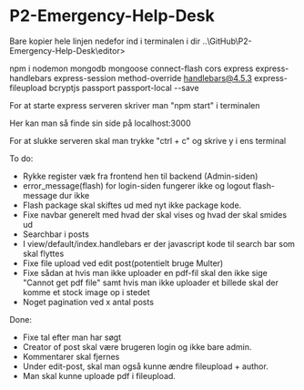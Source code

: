 # P2-Emergency-Help-Desk

<!-- Editor -->
Bare kopier hele linjen nedefor ind i terminalen i dir ..\GitHub\P2-Emergency-Help-Desk\editor\>

npm i nodemon mongodb mongoose connect-flash cors express express-handlebars express-session method-override handlebars@4.5.3 express-fileupload bcryptjs passport passport-local --save



For at starte express serveren skriver man "npm start" i terminalen

Her kan man så finde sin side på localhost:3000

For at slukke serveren skal man trykke "ctrl + c" og skrive y i ens terminal


To do:
- Rykke register væk fra frontend hen til backend (Admin-siden)
- error_message(flash) for login-siden fungerer ikke og logout flash-message dur ikke
- Flash package skal skiftes ud med nyt ikke package kode.
- Fixe navbar generelt med hvad der skal vises og hvad der skal smides ud
- Searchbar i posts
- I view/default/index.handlebars er der javascript kode til search bar som skal flyttes
- Fixe file upload ved edit post(potentielt bruge Multer)
- Fixe sådan at hvis man ikke uploader en pdf-fil skal den ikke sige "Cannot get pdf file" samt hvis man ikke uploader et billede skal der komme et stock image op i stedet
- Noget pagination ved x antal posts


Done:
- Fixe tal efter man har søgt
- Creator of post skal være brugeren login og ikke bare admin.
- Kommentarer skal fjernes
- Under edit-post, skal man også kunne ændre fileupload + author.
- Man skal kunne uploade pdf i fileupload.
